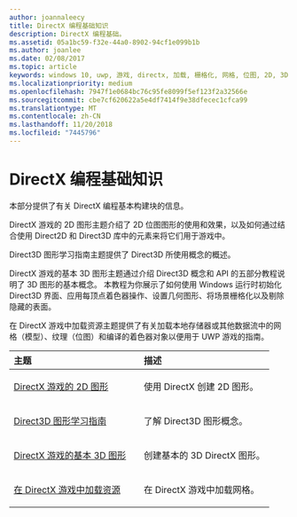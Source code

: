 ```yaml
---
author: joannaleecy
title: DirectX 编程基础知识
description: DirectX 编程基础。
ms.assetid: 05a1bc59-f32e-44a0-8902-94cf1e099b1b
ms.author: joanlee
ms.date: 02/08/2017
ms.topic: article
keywords: windows 10, uwp, 游戏, directx, 加载, 栅格化, 网格, 位图, 2D, 3D
ms.localizationpriority: medium
ms.openlocfilehash: 7947f1e0684bc76c95fe8099f5ef123f2a32566e
ms.sourcegitcommit: cbe7cf620622a5e4df7414f9e38dfecec1cfca99
ms.translationtype: MT
ms.contentlocale: zh-CN
ms.lasthandoff: 11/20/2018
ms.locfileid: "7445796"
---
```

# <a name="fundamentals-of-directx-programming"></a>DirectX 编程基础知识

本部分提供了有关 DirectX 编程基本构建块的信息。

DirectX 游戏的 2D 图形主题介绍了 2D 位图图形的使用和效果，以及如何通过结合使用 Direct2D 和 Direct3D 库中的元素来将它们用于游戏中。

Direct3D 图形学习指南主题提供了 Direct3D 所使用概念的概述。

DirectX 游戏的基本 3D 图形主题通过介绍 Direct3D 概念和 API 的五部分教程说明了 3D 图形的基本概念。 本教程为你展示了如何使用 Windows 运行时初始化 Direct3D 界面、应用每顶点着色器操作、设置几何图形、将场景栅格化以及剔除隐藏的表面。

在 DirectX 游戏中加载资源主题提供了有关加载本地存储器或其他数据流中的网格（模型）、纹理（位图）和编译的着色器对象以便用于 UWP 游戏的指南。

<table>
<colgroup>
<col width="50%" />
<col width="50%" />
</colgroup>
<thead>
<tr class="header">
<th align="left">主题</th>
<th align="left">描述</th>
</tr>
</thead>
<tbody>
<tr class="odd">
<td align="left"><p><a href="working-with-2d-graphics-in-your-directx-game.md">DirectX 游戏的 2D 图形</a></p></td>
<td align="left"><p>使用 DirectX 创建 2D 图形。</p></td>
</tr>
<tr class="even">
<td align="left"><p><a href="https://msdn.microsoft.com/windows/uwp/graphics-concepts/index">Direct3D 图形学习指南</a></p></td>
<td align="left"><p>了解 Direct3D 图形概念。</p></td>
</tr>
<tr class="odd">
<td align="left"><p><a href="an-introduction-to-3d-graphics-with-directx.md">DirectX 游戏的基本 3D 图形</a></p></td>
<td align="left"><p>创建基本的 3D DirectX 图形。</p></td>
</tr>
<tr class="even">
<td align="left"><p><a href="load-a-game-asset.md">在 DirectX 游戏中加载资源</a></p></td>
<td align="left"><p>在 DirectX 游戏中加载网格。</p></td>
</tr>
</tbody>
</table>
